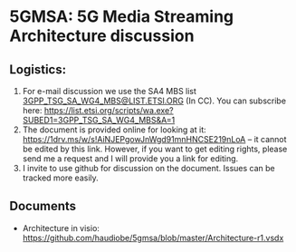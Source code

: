 # 5GMSA: 5G Media Streaming Architecture discussion

## Logistics:
1)	For e-mail discussion we use the SA4 MBS list 3GPP_TSG_SA_WG4_MBS@LIST.ETSI.ORG (In CC). You can subscribe here: https://list.etsi.org/scripts/wa.exe?SUBED1=3GPP_TSG_SA_WG4_MBS&A=1
2)	The document is provided online for looking at it: https://1drv.ms/w/s!AiNJEPgowJnWgd91mnHNCSE219nLoA – it cannot be edited by this link. However, if you want to get editing rights, please send me a request and I will provide you a link for editing.
3)	I invite to use github for discussion on the document. Issues can be tracked more easily.

## Documents
- Architecture in visio: https://github.com/haudiobe/5gmsa/blob/master/Architecture-r1.vsdx


